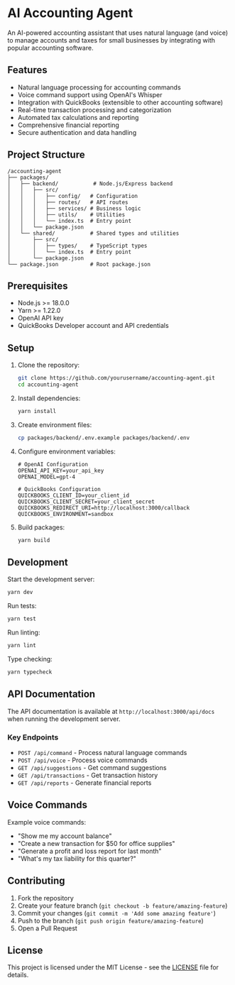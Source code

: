 # AI Accounting Agent

An AI-powered accounting assistant that uses natural language (and voice) to manage accounts and taxes for small businesses by integrating with popular accounting software.

## Features

- Natural language processing for accounting commands
- Voice command support using OpenAI's Whisper
- Integration with QuickBooks (extensible to other accounting software)
- Real-time transaction processing and categorization
- Automated tax calculations and reporting
- Comprehensive financial reporting
- Secure authentication and data handling

## Project Structure

```
/accounting-agent
├── packages/
│   ├── backend/           # Node.js/Express backend
│   │   ├── src/
│   │   │   ├── config/   # Configuration
│   │   │   ├── routes/   # API routes
│   │   │   ├── services/ # Business logic
│   │   │   ├── utils/    # Utilities
│   │   │   └── index.ts  # Entry point
│   │   └── package.json
│   └── shared/           # Shared types and utilities
│       ├── src/
│       │   ├── types/    # TypeScript types
│       │   └── index.ts  # Entry point
│       └── package.json
└── package.json          # Root package.json
```

## Prerequisites

- Node.js >= 18.0.0
- Yarn >= 1.22.0
- OpenAI API key
- QuickBooks Developer account and API credentials

## Setup

1. Clone the repository:
   ```bash
   git clone https://github.com/yourusername/accounting-agent.git
   cd accounting-agent
   ```

2. Install dependencies:
   ```bash
   yarn install
   ```

3. Create environment files:
   ```bash
   cp packages/backend/.env.example packages/backend/.env
   ```

4. Configure environment variables:
   ```env
   # OpenAI Configuration
   OPENAI_API_KEY=your_api_key
   OPENAI_MODEL=gpt-4
   
   # QuickBooks Configuration
   QUICKBOOKS_CLIENT_ID=your_client_id
   QUICKBOOKS_CLIENT_SECRET=your_client_secret
   QUICKBOOKS_REDIRECT_URI=http://localhost:3000/callback
   QUICKBOOKS_ENVIRONMENT=sandbox
   ```

5. Build packages:
   ```bash
   yarn build
   ```

## Development

Start the development server:
```bash
yarn dev
```

Run tests:
```bash
yarn test
```

Run linting:
```bash
yarn lint
```

Type checking:
```bash
yarn typecheck
```

## API Documentation

The API documentation is available at `http://localhost:3000/api/docs` when running the development server.

### Key Endpoints

- `POST /api/command` - Process natural language commands
- `POST /api/voice` - Process voice commands
- `GET /api/suggestions` - Get command suggestions
- `GET /api/transactions` - Get transaction history
- `GET /api/reports` - Generate financial reports

## Voice Commands

Example voice commands:
- "Show me my account balance"
- "Create a new transaction for $50 for office supplies"
- "Generate a profit and loss report for last month"
- "What's my tax liability for this quarter?"

## Contributing

1. Fork the repository
2. Create your feature branch (`git checkout -b feature/amazing-feature`)
3. Commit your changes (`git commit -m 'Add some amazing feature'`)
4. Push to the branch (`git push origin feature/amazing-feature`)
5. Open a Pull Request

## License

This project is licensed under the MIT License - see the [LICENSE](LICENSE) file for details.
